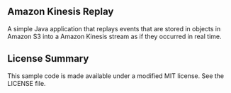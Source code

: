 ## Amazon Kinesis Replay

A simple Java application that replays events that are stored in objects in Amazon S3 into a Amazon Kinesis stream as if they occurred in real time.

## License Summary

This sample code is made available under a modified MIT license. See the LICENSE file.
